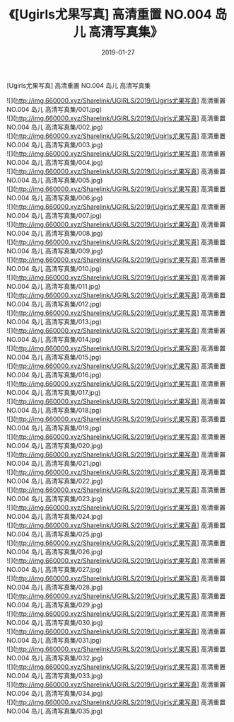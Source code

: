 ﻿---
layout: post
title:  《[Ugirls尤果写真] 高清重置 NO.004 岛儿 高清写真集》
date:   2019-01-27
img: http://img.660000.xyz/Sharelink/UGIRLS/2019/[Ugirls尤果写真] 高清重置 NO.004 岛儿 高清写真集/000.jpg
categories: [美女, 清纯, 唯美]
---

[Ugirls尤果写真] 高清重置 NO.004 岛儿 高清写真集

 ![](http://img.660000.xyz/Sharelink/UGIRLS/2019/[Ugirls尤果写真] 高清重置 NO.004 岛儿 高清写真集/001.jpg) <br>![](http://img.660000.xyz/Sharelink/UGIRLS/2019/[Ugirls尤果写真] 高清重置 NO.004 岛儿 高清写真集/002.jpg) <br>![](http://img.660000.xyz/Sharelink/UGIRLS/2019/[Ugirls尤果写真] 高清重置 NO.004 岛儿 高清写真集/003.jpg) <br>![](http://img.660000.xyz/Sharelink/UGIRLS/2019/[Ugirls尤果写真] 高清重置 NO.004 岛儿 高清写真集/004.jpg) <br>![](http://img.660000.xyz/Sharelink/UGIRLS/2019/[Ugirls尤果写真] 高清重置 NO.004 岛儿 高清写真集/005.jpg) <br>![](http://img.660000.xyz/Sharelink/UGIRLS/2019/[Ugirls尤果写真] 高清重置 NO.004 岛儿 高清写真集/006.jpg) <br>![](http://img.660000.xyz/Sharelink/UGIRLS/2019/[Ugirls尤果写真] 高清重置 NO.004 岛儿 高清写真集/007.jpg) <br>![](http://img.660000.xyz/Sharelink/UGIRLS/2019/[Ugirls尤果写真] 高清重置 NO.004 岛儿 高清写真集/008.jpg) <br>![](http://img.660000.xyz/Sharelink/UGIRLS/2019/[Ugirls尤果写真] 高清重置 NO.004 岛儿 高清写真集/009.jpg) <br>![](http://img.660000.xyz/Sharelink/UGIRLS/2019/[Ugirls尤果写真] 高清重置 NO.004 岛儿 高清写真集/010.jpg) <br>![](http://img.660000.xyz/Sharelink/UGIRLS/2019/[Ugirls尤果写真] 高清重置 NO.004 岛儿 高清写真集/011.jpg) <br>![](http://img.660000.xyz/Sharelink/UGIRLS/2019/[Ugirls尤果写真] 高清重置 NO.004 岛儿 高清写真集/012.jpg) <br>![](http://img.660000.xyz/Sharelink/UGIRLS/2019/[Ugirls尤果写真] 高清重置 NO.004 岛儿 高清写真集/013.jpg) <br>![](http://img.660000.xyz/Sharelink/UGIRLS/2019/[Ugirls尤果写真] 高清重置 NO.004 岛儿 高清写真集/014.jpg) <br>![](http://img.660000.xyz/Sharelink/UGIRLS/2019/[Ugirls尤果写真] 高清重置 NO.004 岛儿 高清写真集/015.jpg) <br>![](http://img.660000.xyz/Sharelink/UGIRLS/2019/[Ugirls尤果写真] 高清重置 NO.004 岛儿 高清写真集/016.jpg) <br>![](http://img.660000.xyz/Sharelink/UGIRLS/2019/[Ugirls尤果写真] 高清重置 NO.004 岛儿 高清写真集/017.jpg) <br>![](http://img.660000.xyz/Sharelink/UGIRLS/2019/[Ugirls尤果写真] 高清重置 NO.004 岛儿 高清写真集/018.jpg) <br>![](http://img.660000.xyz/Sharelink/UGIRLS/2019/[Ugirls尤果写真] 高清重置 NO.004 岛儿 高清写真集/019.jpg) <br>![](http://img.660000.xyz/Sharelink/UGIRLS/2019/[Ugirls尤果写真] 高清重置 NO.004 岛儿 高清写真集/020.jpg) <br>![](http://img.660000.xyz/Sharelink/UGIRLS/2019/[Ugirls尤果写真] 高清重置 NO.004 岛儿 高清写真集/021.jpg) <br>![](http://img.660000.xyz/Sharelink/UGIRLS/2019/[Ugirls尤果写真] 高清重置 NO.004 岛儿 高清写真集/022.jpg) <br>![](http://img.660000.xyz/Sharelink/UGIRLS/2019/[Ugirls尤果写真] 高清重置 NO.004 岛儿 高清写真集/023.jpg) <br>![](http://img.660000.xyz/Sharelink/UGIRLS/2019/[Ugirls尤果写真] 高清重置 NO.004 岛儿 高清写真集/024.jpg) <br>![](http://img.660000.xyz/Sharelink/UGIRLS/2019/[Ugirls尤果写真] 高清重置 NO.004 岛儿 高清写真集/025.jpg) <br>![](http://img.660000.xyz/Sharelink/UGIRLS/2019/[Ugirls尤果写真] 高清重置 NO.004 岛儿 高清写真集/026.jpg) <br>![](http://img.660000.xyz/Sharelink/UGIRLS/2019/[Ugirls尤果写真] 高清重置 NO.004 岛儿 高清写真集/027.jpg) <br>![](http://img.660000.xyz/Sharelink/UGIRLS/2019/[Ugirls尤果写真] 高清重置 NO.004 岛儿 高清写真集/028.jpg) <br>![](http://img.660000.xyz/Sharelink/UGIRLS/2019/[Ugirls尤果写真] 高清重置 NO.004 岛儿 高清写真集/029.jpg) <br>![](http://img.660000.xyz/Sharelink/UGIRLS/2019/[Ugirls尤果写真] 高清重置 NO.004 岛儿 高清写真集/030.jpg) <br>![](http://img.660000.xyz/Sharelink/UGIRLS/2019/[Ugirls尤果写真] 高清重置 NO.004 岛儿 高清写真集/031.jpg) <br>![](http://img.660000.xyz/Sharelink/UGIRLS/2019/[Ugirls尤果写真] 高清重置 NO.004 岛儿 高清写真集/032.jpg) <br>![](http://img.660000.xyz/Sharelink/UGIRLS/2019/[Ugirls尤果写真] 高清重置 NO.004 岛儿 高清写真集/033.jpg) <br>![](http://img.660000.xyz/Sharelink/UGIRLS/2019/[Ugirls尤果写真] 高清重置 NO.004 岛儿 高清写真集/034.jpg) <br>![](http://img.660000.xyz/Sharelink/UGIRLS/2019/[Ugirls尤果写真] 高清重置 NO.004 岛儿 高清写真集/035.jpg) <br>